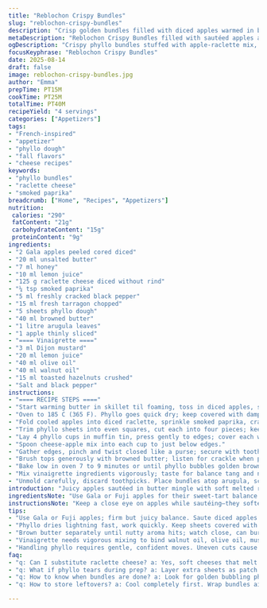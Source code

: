 ```yaml
---
title: "Reblochon Crispy Bundles"
slug: "reblochon-crispy-bundles"
description: "Crisp golden bundles filled with diced apples warmed in butter, topped with reblochon cheese swapped for raclette for milder melt, hints of nutmeg replaced by smoked paprika for edge. Wrapped in phyllo sheets instead of brick pastry, brushed with browned butter lending deep notes. Served on peppery arugula salad dressed in walnut-oil vinaigrette with ground hazelnuts and fresh tarragon instead of chervil, no pink pepper but cracked black for earthy pop. Ideal balance of sweet, smoky, creamy, crunchy textures. Easy to spot doneness when sheets bubble and smell nutty. A different take, more rustic but lively."
metaDescription: "Reblochon Crispy Bundles filled with sautéed apples and raclette cheese; smoky paprika, browned butter, crisp phyllo, served on peppery arugula with hazelnut vinaigrette."
ogDescription: "Crispy phyllo bundles stuffed with apple-raclette mix, smoky paprika edge, browned butter glaze, fresh tarragon, served on tangy walnut hazelnut arugula salad."
focusKeyphrase: "Reblochon Crispy Bundles"
date: 2025-08-14
draft: false
image: reblochon-crispy-bundles.jpg
author: "Emma"
prepTime: PT15M
cookTime: PT25M
totalTime: PT40M
recipeYield: "4 servings"
categories: ["Appetizers"]
tags:
- "French-inspired"
- "appetizer"
- "phyllo dough"
- "fall flavors"
- "cheese recipes"
keywords:
- "phyllo bundles"
- "raclette cheese"
- "smoked paprika"
breadcrumb: ["Home", "Recipes", "Appetizers"]
nutrition: 
 calories: "290"
 fatContent: "21g"
 carbohydrateContent: "15g"
 proteinContent: "9g"
ingredients:
- "2 Gala apples peeled cored diced"
- "20 ml unsalted butter"
- "7 ml honey"
- "10 ml lemon juice"
- "125 g raclette cheese diced without rind"
- "¼ tsp smoked paprika"
- "5 ml freshly cracked black pepper"
- "15 ml fresh tarragon chopped"
- "5 sheets phyllo dough"
- "40 ml browned butter"
- "1 litre arugula leaves"
- "1 apple thinly sliced"
- "==== Vinaigrette ===="
- "3 ml Dijon mustard"
- "20 ml lemon juice"
- "40 ml olive oil"
- "40 ml walnut oil"
- "15 ml toasted hazelnuts crushed"
- "Salt and black pepper"
instructions:
- "==== RECIPE STEPS ===="
- "Start warming butter in skillet til foaming, toss in diced apples, splash honey and lemon juice; stir 3 minutes stirring till apples soften but hold shape; remove from heat cool in bowl."
- "Oven to 185 C (365 F). Phyllo goes quick dry; keep covered with damp cloth to avoid cracking."
- "Fold cooled apples into diced raclette, sprinkle smoked paprika, cracked pepper and tarragon. Mix gently. Cheese soft but not melted yet."
- "Trim phyllo sheets into even squares, cut each into four pieces; keep flat and stacked."
- "Lay 4 phyllo cups in muffin tin, press gently to edges; cover each with another square to seal pockets roughly."
- "Spoon cheese-apple mix into each cup to just below edges."
- "Gather edges, pinch and twist closed like a purse; secure with toothpick—avoid tears, phyllo fragile and brittle."
- "Brush tops generously with browned butter; listen for crackle when placed in oven."
- "Bake low in oven 7 to 9 minutes or until phyllo bubbles golden brown, smell rich toasted butter, no sogginess underneath."
- "Mix vinaigrette ingredients vigorously; taste for balance tang and nutty oils."
- "Unmold carefully, discard toothpicks. Place bundles atop arugula, scatter apple slices, drizzle vinaigrette immediately before serving."
introduction: "Juicy apples sautéed in butter mingle with soft melted raclette cheese inside fragile crispy pockets of phyllo. The swap for raclette tames the strong tang of reblochon and adds silkiness without overpowering. Smoked paprika replaces nutmeg for warmth and smokiness, black pepper punches up but stays grounded—no pink pepper floral distraction. Browning butter gives phyllo top a depth otherwise missing with plain melted butter. Arugula’s peppery bite contrasts well with lemony walnut-oil dressing and fresh tarragon—adds a herbal altitude chervil lacks. Been there, tried standard reblochon with brick dough, got soggy bottoms, uneven melts. Phyllo holds crisp longer, browns beautifully too. Look for phyllo that blisters and smells toasted, that’s the green light. Salad tossed just prior to plating keeps leaves crisp. Saves from dull soggy salad wreck. Simple tweaks make it a bit wild but still elegant."
ingredientsNote: "Use Gala or Fuji apples for their sweet-tart balance and firmness; softer varieties will collapse. Browned butter adds complexity; skip if rushed but risks losing that nutty aroma. Raclette is a good stand-in for reblochon if unavailable or you want milder flavor; still melts beautifully. Phyllo dough is less robust than brick but browns to crisp faster; keep covered damp to avoid drying out—fragility means gentle hands crucial. Tarragon delivers a sharper, anise note replacing chervil’s milder flavor. Walnut oil complements toasted hazelnuts for deeper nuttiness; olive oil adds fruitiness so both are needed. Ground black pepper is more grounded than pink; better for those avoiding floral sillage. Herbs and spices can adapt but aim for balance with sweet apple and creamy cheese."
instructionsNote: "Keep a close eye on apples while sautéing—they soften fast and overcooked become mashy. The slight caramelization with honey brings complexity but do not burn butter. Cooling mixture before combining with cheese stops premature melting and greasy pockets. When trimming and folding phyllo, precision matters—uneven shapes cause uneven cooking. Layering phyllo cups with extra square works like a seal; otherwise filling leaks. Closing bundles tight is tricky; toothpicks prevent unraveling but set carefully to avoid puncturing pastry. Brush browned butter generously but avoid pools that cause sogginess. Visual signals best for doneness; bubbling, golden brown phyllo, and rich nutty aroma trump timers. Remove and unmold with spatula gently to keep shape intact. Vinaigrette whizzed fresh brightens salad and contrasts warm bundles. Toss salad right before plating, leaves wilt fast otherwise."
tips:
- "Use Gala or Fuji apples; firm but juicy balance. Saute diced apples in butter; listen for gentle sizzle then foaming. Honey adds slight caramel notes; stir carefully not to mush. Cool mixture fully before adding cheese or phyllo will get soggy fast. Mix smoked paprika and cracked black pepper with raclette cheese last; gentle fold keeps texture intact."
- "Phyllo dries lightning fast, work quickly. Keep sheets covered with damp towel. Cut evenly and stack to avoid cracking. Layer cups shallow but enough to hold filling; adding extra square on top seals pockets like glue. Toothpicks key to hold shape but place with caution; piercing dough too hard tears fragile shells."
- "Brown butter separately until nutty aroma hits; watch close, can burn seconds after. Brush tops generously but no puddles or layers will steam not crisp. Bake at moderate heat, 185 C, 7 to 9 minutes. Look for golden-bubble signals; smell rich toasted butter, no sogginess underneath. Timing varies oven to oven, sensory cues better than timers."
- "Vinaigrette needs vigorous mixing to bind walnut oil, olive oil, mustard, lemon juice. Toasted hazelnuts crushed add crunch and earthiness. Fresh tarragon chopped finely; substitutes like chervil too mild. Black pepper preferred over pink for grounded earthy punch. Toss salad last moment; leaves wilt fast if dressed early spoiling crisp bite."
- "Handling phyllo requires gentle, confident moves. Uneven cuts cause uneven bakes; check sizing twice. Closing bundles tight tricky; if opening in oven, press edges firm then use toothpicked hold. If butter pools inside pockets mix soggy burial. Cooling apple mix before assembling stops premature melts and greasy spots forming inside bundles."
faq:
- "q: Can I substitute raclette cheese? a: Yes, soft cheeses that melt well. Gruyere works; milder cheeses adjust flavor but keep melt quality. Avoid dry or crumbly cheeses; texture matters here."
- "q: What if phyllo tears during prep? a: Layer extra sheets as patch. Keep damp cloth on top always; dry crust breaks easy. Work fast but careful, no rushing folds. Handle like thin paper."
- "q: How to know when bundles are done? a: Look for golden bubbling phyllo. Smell toasted butter aroma. If soft spots, undercooked, bake few more minutes. Avoid browning too dark—bitterness then."
- "q: How to store leftovers? a: Cool completely first. Wrap bundles airtight, fridge for one day max. Reheat in oven to keep crisp. Microwave ruins texture fast. Vinaigrette best kept separate until serving."

---
```

